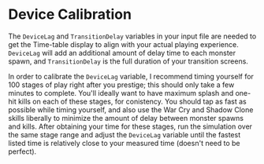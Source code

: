 # Device Calibration

The `DeviceLag` and `TransitionDelay` variables in your input file are needed to get the Time-table display to align with your actual playing experience.   `DeviceLag` will add an additional amount of delay time to each monster spawn, and `TransitionDelay` is the full duration of your transition screens.

In order to calibrate the `DeviceLag` variable, I recommend timing yourself for 100 stages of play right after you prestige; this should only take a few minutes to complete.  You'll ideally want to have maximum splash and one-hit kills on each of these stages, for conistency.  You should tap as fast as possible while timing yourself, and also use the War Cry and Shadow Clone skills liberally to minimize the amount of delay between monster spawns and kills.  After obtaining your time for these stages, run the simulation over the same stage range and adjust the `DeviceLag` variable until the fastest listed time is relatively close to your measured time (doesn't need to be perfect).